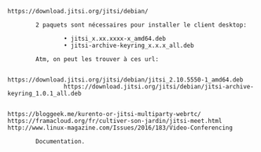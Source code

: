     https://download.jitsi.org/jitsi/debian/

            2 paquets sont nécessaires pour installer le client desktop:

                    • jitsi_x.xx.xxxx-x_amd64.deb
                    • jitsi-archive-keyring_x.x.x_all.deb

            Atm, on peut les trouver à ces url:

                    https://download.jitsi.org/jitsi/debian/jitsi_2.10.5550-1_amd64.deb
                    https://download.jitsi.org/jitsi/debian/jitsi-archive-keyring_1.0.1_all.deb


    https://bloggeek.me/kurento-or-jitsi-multiparty-webrtc/
    https://framacloud.org/fr/cultiver-son-jardin/jitsi-meet.html
    http://www.linux-magazine.com/Issues/2016/183/Video-Conferencing

            Documentation.
